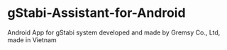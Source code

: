# gStabi-Assistant-for-Android
Android App for gStabi system developed and made by Gremsy Co., Ltd, made in Vietnam
